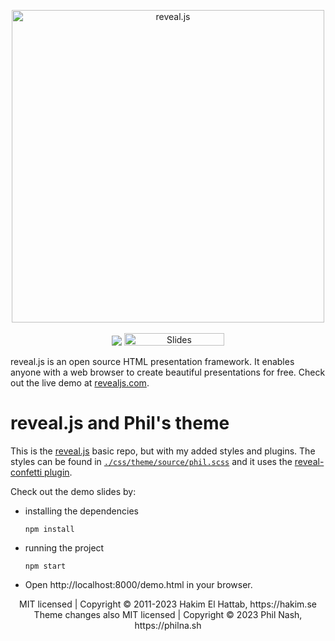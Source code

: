 <p align="center">
  <a href="https://revealjs.com">
  <img src="https://hakim-static.s3.amazonaws.com/reveal-js/logo/v1/reveal-black-text-sticker.png" alt="reveal.js" width="500">
  </a>
  <br><br>
  <a href="https://github.com/hakimel/reveal.js/actions"><img src="https://github.com/hakimel/reveal.js/workflows/tests/badge.svg"></a>
  <a href="https://slides.com/"><img src="https://s3.amazonaws.com/static.slid.es/images/slides-github-banner-320x40.png?1" alt="Slides" width="160" height="20"></a>
</p>

reveal.js is an open source HTML presentation framework. It enables anyone with a web browser to create beautiful presentations for free. Check out the live demo at [revealjs.com](https://revealjs.com/).

# reveal.js and Phil's theme

This is the [reveal.js](https://revealjs.com/) basic repo, but with my added styles and plugins. The styles can be found in [`./css/theme/source/phil.scss`](./css/theme/source/phil.scss) and it uses the [reveal-confetti plugin](https://github.com/philnash/reveal-confetti).

Check out the demo slides by:

- installing the dependencies
  ```
  npm install
  ```
- running the project
  ```
  npm start
  ```
- Open http://localhost:8000/demo.html in your browser.

<div align="center">
  MIT licensed | Copyright © 2011-2023 Hakim El Hattab, https://hakim.se
  Theme changes also MIT licensed | Copyright © 2023 Phil Nash, https://philna.sh
</div>
